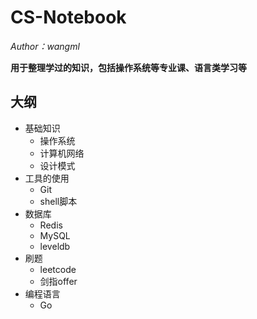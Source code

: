 # CS-Notebook

*Author：wangml*

**用于整理学过的知识，包括操作系统等专业课、语言类学习等**

## 大纲

- 基础知识
  - 操作系统
  - 计算机网络
  - 设计模式
- 工具的使用
  - Git
  - shell脚本
- 数据库
  - Redis
  - MySQL
  - leveldb
- 刷题
  - leetcode
  - 剑指offer
- 编程语言
  - Go
